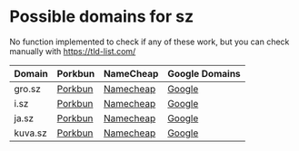 # Possible domains for sz

No function implemented to check if any of these work, but you can check manually with https://tld-list.com/

| Domain | Porkbun | NameCheap | Google Domains |
|---|---|---|---|
| gro.sz | [Porkbun](https://porkbun.com/checkout/search?prb=e814663da1&tlds=&idnLanguage=&search=search&q=gro.sz) | [Namecheap](https://www.namecheap.com/domains/registration/results/?domain=gro.sz) | [Google](https://domains.google.com/registrar/search?searchTerm=gro.sz) |
| i.sz | [Porkbun](https://porkbun.com/checkout/search?prb=e814663da1&tlds=&idnLanguage=&search=search&q=i.sz) | [Namecheap](https://www.namecheap.com/domains/registration/results/?domain=i.sz) | [Google](https://domains.google.com/registrar/search?searchTerm=i.sz) |
| ja.sz | [Porkbun](https://porkbun.com/checkout/search?prb=e814663da1&tlds=&idnLanguage=&search=search&q=ja.sz) | [Namecheap](https://www.namecheap.com/domains/registration/results/?domain=ja.sz) | [Google](https://domains.google.com/registrar/search?searchTerm=ja.sz) |
| kuva.sz | [Porkbun](https://porkbun.com/checkout/search?prb=e814663da1&tlds=&idnLanguage=&search=search&q=kuva.sz) | [Namecheap](https://www.namecheap.com/domains/registration/results/?domain=kuva.sz) | [Google](https://domains.google.com/registrar/search?searchTerm=kuva.sz) |
